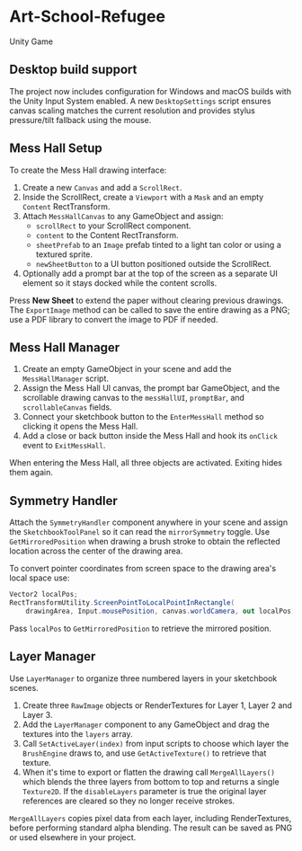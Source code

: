 # Art-School-Refugee
Unity Game

## Desktop build support

The project now includes configuration for Windows and macOS builds with the
Unity Input System enabled. A new `DesktopSettings` script ensures canvas
scaling matches the current resolution and provides stylus pressure/tilt
fallback using the mouse.

## Mess Hall Setup

To create the Mess Hall drawing interface:

1. Create a new `Canvas` and add a `ScrollRect`.
2. Inside the ScrollRect, create a `Viewport` with a `Mask` and an empty `Content` RectTransform.
3. Attach `MessHallCanvas` to any GameObject and assign:
   - `scrollRect` to your ScrollRect component.
   - `content` to the Content RectTransform.
   - `sheetPrefab` to an `Image` prefab tinted to a light tan color or using a textured sprite.
   - `newSheetButton` to a UI button positioned outside the ScrollRect.
4. Optionally add a prompt bar at the top of the screen as a separate UI element so it stays docked while the content scrolls.

Press **New Sheet** to extend the paper without clearing previous drawings. The `ExportImage` method can be called to save the entire drawing as a PNG; use a PDF library to convert the image to PDF if needed.

## Mess Hall Manager

1. Create an empty GameObject in your scene and add the `MessHallManager` script.
2. Assign the Mess Hall UI canvas, the prompt bar GameObject, and the scrollable drawing canvas to the `messHallUI`, `promptBar`, and `scrollableCanvas` fields.
3. Connect your sketchbook button to the `EnterMessHall` method so clicking it opens the Mess Hall.
4. Add a close or back button inside the Mess Hall and hook its `onClick` event to `ExitMessHall`.

When entering the Mess Hall, all three objects are activated. Exiting hides them again.

## Symmetry Handler

Attach the `SymmetryHandler` component anywhere in your scene and assign the
`SketchbookToolPanel` so it can read the `mirrorSymmetry` toggle. Use
`GetMirroredPosition` when drawing a brush stroke to obtain the reflected
location across the center of the drawing area.

To convert pointer coordinates from screen space to the drawing area's local
space use:

```csharp
Vector2 localPos;
RectTransformUtility.ScreenPointToLocalPointInRectangle(
    drawingArea, Input.mousePosition, canvas.worldCamera, out localPos);
```

Pass `localPos` to `GetMirroredPosition` to retrieve the mirrored position.

## Layer Manager

Use `LayerManager` to organize three numbered layers in your sketchbook scenes.

1. Create three `RawImage` objects or RenderTextures for Layer 1, Layer 2 and
   Layer 3.
2. Add the `LayerManager` component to any GameObject and drag the textures into
   the `layers` array.
3. Call `SetActiveLayer(index)` from input scripts to choose which layer the
   `BrushEngine` draws to, and use `GetActiveTexture()` to retrieve that
   texture.
4. When it's time to export or flatten the drawing call `MergeAllLayers()` which
   blends the three layers from bottom to top and returns a single `Texture2D`.
   If the `disableLayers` parameter is true the original layer references are
   cleared so they no longer receive strokes.

`MergeAllLayers` copies pixel data from each layer, including RenderTextures,
before performing standard alpha blending. The result can be saved as PNG or
used elsewhere in your project.
